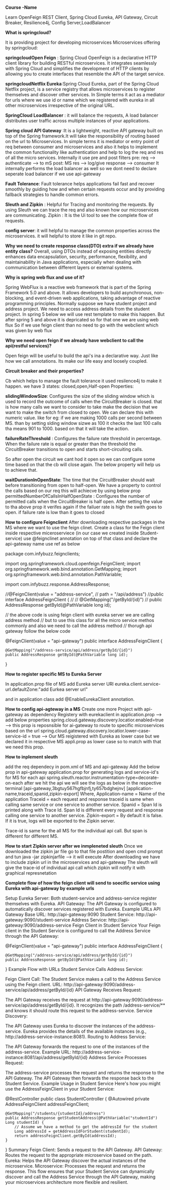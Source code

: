 **Course -Name**

Learn OpenFeign REST Client, Spring Cloud Eureka, API Gateway, Circuit Breaker, Resilience4j, Config Server,LoadBalancer

**What is springcloud?**

It is providing project for developing microservices
Microservices offering by springcloud:

**springcloudOpen Feign** : Spring Cloud OpenFeign is a declarative HTTP client library for building RESTful microservices. It integrates seamlessly with Spring Cloud and simplifies the development of HTTP clients by allowing you to create interfaces that resemble the API of the target service.

**springcloudNetflix Eureka**:Spring Cloud Eureka, part of the Spring Cloud Netflix project, is a service registry that allows microservices to register themselves and discover other services.
In Simple terms it act as a mediator for urls where we use id or name which we registered with eureka in all other microservices irrespective of the original URL.

**SpringCloud LoadBalancer** : it will balance the requests, A load balancer distributes user traffic across multiple instances of your applications.

**Spring cloud API Gateway** :It is a lightweight, reactive API gateway built on top of the Spring framework.It will take the responsibility of routing based on the url to Microservices.
In simple terms it is mediator or entry point of req between consumer and microservices and also it helps to implement the common functionality like authentication and help to log the req and res of all the micro services.
Internally it use pre and post filters
pre: req --> authenticate --> to mS
post: MS res --> log/give response --> consumer
It internally performs the load balancer as well so we dont need to declare seperate load balancer if we use api-gateway

**Fault Tolerance**:  Fault tolerance helps applications fail fast and recover smoothly by guiding how and when certain requests occur and by providing fallback strategies to handle common errors.

**Sleuth and Zipkin** : Helpful for Tracing and monitoring the requests.
By using Sleuth we can trace the req and also known how our microservices are communicating.
Zipkin : It is the Ui tool to see the complete flow of requests.

**config server**: it will helpful to manage the common properties across the microservices.
it will helpful to store it like in git repo.

**Why we need to create response class(DTO) extra if we already have entity class?**
Overall, using DTOs instead of exposing entities directly enhances data encapsulation, security, performance, flexibility, and maintainability in Java applications, especially when dealing with communication between different layers or external systems.

**Why is spring web flux and use of it?**

Spring WebFlux is a reactive web framework that is part of the Spring Framework 5.0 and above. It allows developers to build asynchronous, non-blocking, and event-driven web applications, taking advantage of reactive programming principles.
Normally suppose we have student project and address project. We need to access address details from the student project. In spring 5 below we will use rest template to make this happen. But after spring 5 and above it is depricated so for that one we are using web flux
So if we use feign client than no need to go with the webclient which was given by web flux

**Why we need open feign if we already have webclient to call the api(restful services)?**

Open feign will be useful to build the api's ina a declarative way. Just like how we call annotations. Its make our life easy and loosely coupled.

**Circuit breaker and their properties?**

Cb which helps to manage the fault tolerance it used resilence4j to make it happen.
we have 3 states: closed,open,Half-open
Properties:

**slidingWindowSize**: Configures the size of the sliding window which is used to record the outcome of calls when the CircuitBreaker is closed.
that is how many calls we want to consider to take  make the decision that we want to make the switch from closed to open. We can declare this with numeric value.
like for eg: if we are making 1000 calls per second between MS. than by setting slding window sizwe as 100 it checks the last 100 calls tha means 901 to 1000. based on that it will take the action.

**failureRateThreshold** : Configures the failure rate threshold in percentage. When the failure rate is equal or greater than the threshold the CircuitBreaker transitions to open and starts short-circuiting calls.

So after open the circuit we cant hod it open so we can configure some time based on that the cb will close again. The below property will help us to achieve that.


**waitDurationInOpenState**: The time that the CircuitBreaker should wait before transitioning from open to half-open.
We have a property to control the calls based on our req this will achiecve by using below prop
permittedNumberOfCallsInHalfOpenState : Configures the number of permitted calls when the CircuitBreaker is half open.
After setting the value to tha above prop it verifes again if the failuer rate is high the swith goes to open. if failure rate is low than it goes to closed

**How to configure Feignclient**
After downloading respective packages in the MS where we want to use the feign clinet.
Create a class for the Feign client inside respective miceroserviece (in our case we created inside Student-service)
use @feignclinet annotation on top of that class and declare the api-gateway name use ref as below

package com.infybuzz.feignclients;

import org.springframework.cloud.openfeign.FeignClient;
import org.springframework.web.bind.annotation.GetMapping;
import org.springframework.web.bind.annotation.PathVariable;

import com.infybuzz.response.AddressResponse;

//@FeignClient(value = "address-service",
//		path = "/api/address")
//public interface AddressFeignClient {
//
//	@GetMapping("/getById/{id}")
//	public AddressResponse getById(@PathVariable long id);

// the above code is using feign client with eureka server we are calling address method 
// but to use this class for all the micro service methos commonly and also we need to call the address method
// thorugh api gateway follow the below code

@FeignClient(value = "api-gateway")
public interface AddressFeignClient {

	@GetMapping("/address-service/api/address/getById/{id}")
	public AddressResponse getById(@PathVariable long id);	
}

**How to register specific MS to Eureka Server**

In application.prop file of MS add Eureka server URl
eureka.client.service-url.defaultZone:"add Eurkea server url"

and in application class add @EnableEurekaClient annotation.

**How to config api-agteway in a MS**
Create one more Project with api-gateway as dependency
Registery with eurekaclient
in application.prop --> add below properties
spring.cloud.gateway.discovery.locatior.enabled=true  --> this prop is reposnsible for ai-gateway to route to specific microservices based on the url
spring.cloud.gateway.discovery.locatior.lower-case-service-id = true  --> Our MS reigistered with Eureka as lower case but we declared it in respective MS appli.prop as lower case so to match with that we need this prop.

**How to inplement sleuth**

add the req dependecy in pom.xml of MS and api-gateway
Add the below prop in api-gateway application.prop for generating logs and service-id's for MS for each api
spring.sleuth.reactor.instrumentation-type=decorate-on-each
after we hit the api we will see the logs as below in the respective terminal
[api-gateway,3bgtuy567hgfbjnfj,ty657bdghejnv]
[application-name,traceid,spanid,zipkin-export]
Where,
Application-name = Name of the application
Traceid = each request and response traceid is same when calling same service or one service to another service.
Spanid = Span Id is printed along with Trace Id. Span Id is different every request and response calling one service to another service.
Zipkin-export = By default it is false. If it is true, logs will be exported to the Zipkin server.

Trace-id is same for the all MS for the individual api call. But span is different for different MS.


**How to start Zipkin server after we inmpleneted sleuth**
Once we downloaded the zipkin jar file go to that file postition and open cmd prompt and tun java -jar zipkinjarfile --> it will execute
After downloading we have to include zipkin url in the microservices and api-gateway 
The sleuth will give the trace-id of individual api call which zipkin will notify it with graphical represnetation


**Complete flow of how the feign client will send to soecific service using Eureka with api-gateway by example urls**

Setup
Eureka Server: Both student-service and address-service register themselves with Eureka.
API Gateway: The API Gateway is configured to automatically discover services registered with Eureka.
Example URLs
API Gateway Base URL: http://api-gateway:9090
Student Service: http://api-gateway:9090/student-service
Address Service: http://api-gateway:9090/address-service
Feign Client in Student Service
Your Feign client in the Student Service is configured to call the Address Service through the API Gateway:

@FeignClient(value = "api-gateway")
public interface AddressFeignClient {

    @GetMapping("/address-service/api/address/getById/{id}")
    public AddressResponse getById(@PathVariable long id);
}
Example Flow with URLs
Student Service Calls Address Service:

Feign Client Call: The Student Service makes a call to the Address Service using the Feign client.
URL: http://api-gateway:9090/address-service/api/address/getById/{id}
API Gateway Receives Request:

The API Gateway receives the request at http://api-gateway:9090/address-service/api/address/getById/{id}.
It recognizes the path /address-service/** and knows it should route this request to the address-service.
Service Discovery:

The API Gateway uses Eureka to discover the instances of the address-service.
Eureka provides the details of the available instances (e.g., http://address-service-instance:8081).
Routing to Address Service:

The API Gateway forwards the request to one of the instances of the address-service.
Example URL: http://address-service-instance:8081/api/address/getById/{id}
Address Service Processes Request:

The address-service processes the request and returns the response to the API Gateway.
The API Gateway then forwards the response back to the Student Service.
Example Usage in Student Service
Here's how you might use the AddressFeignClient in your Student Service:

@RestController
public class StudentController {
    @Autowired
    private AddressFeignClient addressFeignClient;

    @GetMapping("/students/{studentId}/address")
    public AddressResponse getStudentAddress(@PathVariable("studentId") Long studentId) {
        // Assume we have a method to get the addressId for the student
        Long addressId = getAddressIdForStudent(studentId);
        return addressFeignClient.getById(addressId);
    }
}
Summary
Feign Client: Sends a request to the API Gateway.
API Gateway: Routes the request to the appropriate microservice based on the path.
Eureka: Helps the API Gateway discover the actual instances of the microservice.
Microservice: Processes the request and returns the response.
This flow ensures that your Student Service can dynamically discover and call the Address Service through the API Gateway, making your microservices architecture more flexible and resilient.


